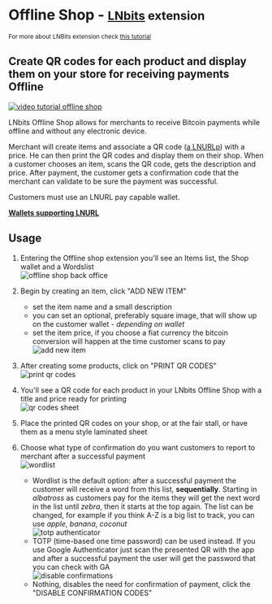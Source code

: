 # Offline Shop - <small>[LNbits](https://github.com/lnbits/lnbits) extension</small>
<small>For more about LNBits extension check [this tutorial](https://github.com/lnbits/lnbits/wiki/LNbits-Extensions)</small>

## Create QR codes for each product and display them on your store for receiving payments Offline

[![video tutorial offline shop](http://img.youtube.com/vi/_XAvM_LNsoo/0.jpg)](https://youtu.be/_XAvM_LNsoo 'video tutorial offline shop')

LNbits Offline Shop allows for merchants to receive Bitcoin payments while offline and without any electronic device.

Merchant will create items and associate a QR code ([a LNURLp](https://github.com/lnbits/lnbits/blob/master/lnbits/extensions/lnurlp/README.md)) with a price. He can then print the QR codes and display them on their shop. When a customer chooses an item, scans the QR code, gets the description and price. After payment, the customer gets a confirmation code that the merchant can validate to be sure the payment was successful.

Customers must use an LNURL pay capable wallet.

[**Wallets supporting LNURL**](https://github.com/fiatjaf/awesome-lnurl#wallets)

## Usage

1. Entering the Offline shop extension you'll see an Items list, the Shop wallet and a Wordslist\
   ![offline shop back office](https://i.imgur.com/Ei7cxj9.png)
2. Begin by creating an item, click "ADD NEW ITEM"
   - set the item name and a small description
   - you can set an optional, preferably square image, that will show up on the customer wallet - _depending on wallet_
   - set the item price, if you choose a fiat currency the bitcoin conversion will happen at the time customer scans to pay\
     ![add new item](https://i.imgur.com/pkZqRgj.png)
3. After creating some products, click on "PRINT QR CODES"\
   ![print qr codes](https://i.imgur.com/2GAiSTe.png)
4. You'll see a QR code for each product in your LNbits Offline Shop with a title and price ready for printing\
   ![qr codes sheet](https://i.imgur.com/faEqOcd.png)
5. Place the printed QR codes on your shop, or at the fair stall, or have them as a menu style laminated sheet
6. Choose what type of confirmation do you want customers to report to merchant after a successful payment\
   ![wordlist](https://i.imgur.com/9aM6NUL.png)

   - Wordlist is the default option: after a successful payment the customer will receive a word from this list, **sequentially**. Starting in _albatross_ as customers pay for the items they will get the next word in the list until _zebra_, then it starts at the top again. The list can be changed, for example if you think A-Z is a big list to track, you can use _apple_, _banana_, _coconut_\
     ![totp authenticator](https://i.imgur.com/MrJXFxz.png)
   - TOTP (time-based one time password) can be used instead. If you use Google Authenticator just scan the presented QR with the app and after a successful payment the user will get the password that you can check with GA\
     ![disable confirmations](https://i.imgur.com/2OFs4yi.png)
   - Nothing, disables the need for confirmation of payment, click the "DISABLE CONFIRMATION CODES"
